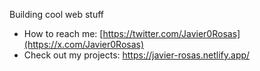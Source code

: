 Building cool web stuff 

- How to reach me: [https://twitter.com/Javier0Rosas](https://x.com/Javier0Rosas)
- Check out my projects: https://javier-rosas.netlify.app/

<!---
javier-rosas/javier-rosas is a ✨ special ✨ repository because its `README.md` (this file) appears on your GitHub profile.
You can click the Preview link to take a look at your changes.
--->
